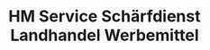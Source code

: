 ---
title: "HM Service Schärfdienst Landhandel Werbemittel"
url: /rheinau/hm-service-schaerfdienst-landhandel-werbemittel/
shop: Baumarkt
---